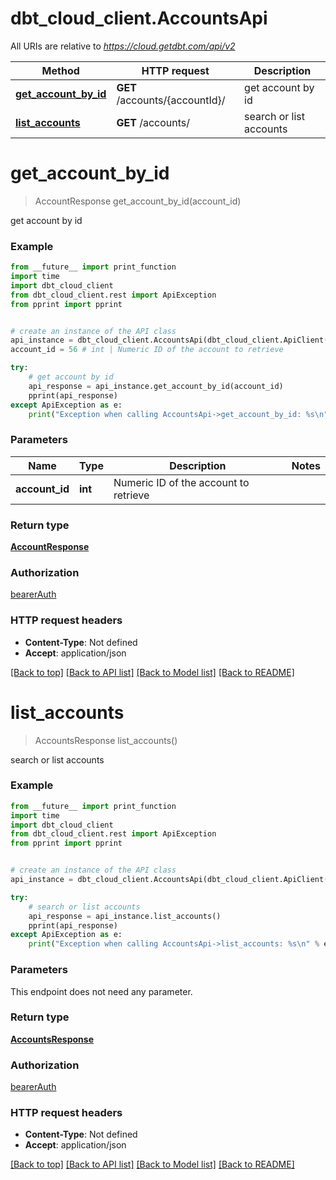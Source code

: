 # dbt_cloud_client.AccountsApi

All URIs are relative to *https://cloud.getdbt.com/api/v2*

Method | HTTP request | Description
------------- | ------------- | -------------
[**get_account_by_id**](AccountsApi.md#get_account_by_id) | **GET** /accounts/{accountId}/ | get account by id
[**list_accounts**](AccountsApi.md#list_accounts) | **GET** /accounts/ | search or list accounts

# **get_account_by_id**
> AccountResponse get_account_by_id(account_id)

get account by id

### Example
```python
from __future__ import print_function
import time
import dbt_cloud_client
from dbt_cloud_client.rest import ApiException
from pprint import pprint


# create an instance of the API class
api_instance = dbt_cloud_client.AccountsApi(dbt_cloud_client.ApiClient(configuration))
account_id = 56 # int | Numeric ID of the account to retrieve

try:
    # get account by id
    api_response = api_instance.get_account_by_id(account_id)
    pprint(api_response)
except ApiException as e:
    print("Exception when calling AccountsApi->get_account_by_id: %s\n" % e)
```

### Parameters

Name | Type | Description  | Notes
------------- | ------------- | ------------- | -------------
 **account_id** | **int**| Numeric ID of the account to retrieve | 

### Return type

[**AccountResponse**](AccountResponse.md)

### Authorization

[bearerAuth](../README.md#bearerAuth)

### HTTP request headers

 - **Content-Type**: Not defined
 - **Accept**: application/json

[[Back to top]](#) [[Back to API list]](../README.md#documentation-for-api-endpoints) [[Back to Model list]](../README.md#documentation-for-models) [[Back to README]](../README.md)

# **list_accounts**
> AccountsResponse list_accounts()

search or list accounts

### Example
```python
from __future__ import print_function
import time
import dbt_cloud_client
from dbt_cloud_client.rest import ApiException
from pprint import pprint


# create an instance of the API class
api_instance = dbt_cloud_client.AccountsApi(dbt_cloud_client.ApiClient(configuration))

try:
    # search or list accounts
    api_response = api_instance.list_accounts()
    pprint(api_response)
except ApiException as e:
    print("Exception when calling AccountsApi->list_accounts: %s\n" % e)
```

### Parameters
This endpoint does not need any parameter.

### Return type

[**AccountsResponse**](AccountsResponse.md)

### Authorization

[bearerAuth](../README.md#bearerAuth)

### HTTP request headers

 - **Content-Type**: Not defined
 - **Accept**: application/json

[[Back to top]](#) [[Back to API list]](../README.md#documentation-for-api-endpoints) [[Back to Model list]](../README.md#documentation-for-models) [[Back to README]](../README.md)

